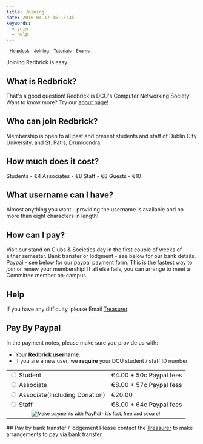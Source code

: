 ```yaml
---
title: Joining
date: 2016-04-17 16:15:35
keywords:
  - join
  - help
---
```


<sub> - [Helpdesk](../) - [Joining](../joining) - [Tutorials](../tutorials) - [Exams](../exams) - </sub>

Joining Redbrick is easy.

## What is Redbrick?
That's a good question! Redbrick is DCU's Computer Networking Society. Want to know more? Try our [about page!](../../about)

## Who can join Redbrick?
Membership is open to all past and present students and staff of Dublin City University, and St. Pat's, Drumcondra.

## How much does it cost?
Students - €4
Associates - €8
Staff - €8
Guests - €10
## What username can I have?
Almost anything you want - providing the username is available and no more than eight characters in length!

## How can I pay?
Visit our stand on Clubs & Societies day in the first couple of weeks of either semester.
Bank transfer or lodgment - see below for our bank details.
Paypal - see below for our paypal payment form. This is the fastest way to join or renew your membership!
If all else fails, you can arrange to meet a Committee member on-campus.
## Help
If you have any difficulty, please Email <a href="mailto:Treasurer@redbrick.dcu.ie?Subject=[sent from website]" target="_top">Treasurer</a>.
## Pay By Paypal
In the payment notes, please make sure you provide us with:
  - Your __Redbrick username__.
  - If you are a new user, we __require__ your DCU student / staff ID number.

<form action="https://www.paypal.com/cgi-bin/webscr" method="post" target="paypal"><input type="hidden" name="cmd" value="_xclick"><input type="hidden" name="business" value="accounts@redbrick.dcu.ie"><input type="hidden" name="item_name" value="Membership"><input type="hidden" name="item_number" value="Membership Payment"><table id="paypalform"><tbody><tr><td><input type="radio" name="amount" value="4.50"> Student</td><td>€4.00 + 50c Paypal fees</td></tr><tr><td><input type="radio" name="amount" value="8.57"> Associate</td><td>€8.00 + 57c Paypal fees</td></tr><tr><td><input type="radio" name="amount" value="20.00"> Associate(Including Donation)</td><td>€20.00</td></tr><tr><td><input type="radio" name="amount" value="8.66"> Staff</td><td>€8.00 + 64c Paypal fees</td><tr><td colspan="2" align="center"><input type="image" name="submit" src="http://www.paypal.com/en_US/i/btn/x-click-but06.gif" alt="Make payments with PayPal - it's fast, free and secure!"></td></tr></tbody></table>
<input type="hidden" name="no_shipping" value="1"> <input type="hidden" name="ah" value="0"> <input type="hidden" name="currency_code" value="EUR"> <input type="hidden" name="bn" value="PayPal_Mike"></form>
## Pay by bank transfer / lodgement
  Please contact the <a href="mailto:Treasurer@redbrick.dcu.ie?Subject=[sent from website]" target="_top">Treasurer</a> to make arrangements to pay via bank transfer.
